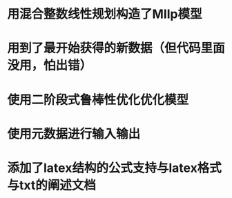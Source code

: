 # 用混合整数线性规划构造了MIlp模型
# 用到了最开始获得的新数据（但代码里面没用，怕出错）
# 使用二阶段式鲁棒性优化优化模型
# 使用元数据进行输入输出
# 添加了latex结构的公式支持与latex格式与txt的阐述文档




